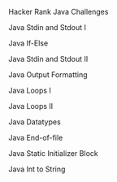 Hacker Rank Java Challenges 

Java Stdin and Stdout I

Java If-Else

Java Stdin and Stdout II

Java Output Formatting

Java Loops I

Java Loops II

Java Datatypes

Java End-of-file

Java Static Initializer Block

Java Int to String
